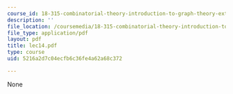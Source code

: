 ```yaml
---
course_id: 18-315-combinatorial-theory-introduction-to-graph-theory-extremal-and-enumerative-combinatorics-spring-2005
description: ''
file_location: /coursemedia/18-315-combinatorial-theory-introduction-to-graph-theory-extremal-and-enumerative-combinatorics-spring-2005/5216a2d7c04ecfb6c36fe4a62a68c372_lec14.pdf
file_type: application/pdf
layout: pdf
title: lec14.pdf
type: course
uid: 5216a2d7c04ecfb6c36fe4a62a68c372

---
```

None